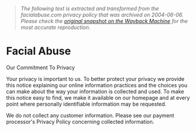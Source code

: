> *The following text is extracted and transformed from the facialabuse.com privacy policy that was archived on 2004-06-06. Please check the [original snapshot on the Wayback Machine](https://web.archive.org/web/20040606184548id_/http%3A//www.facialabuse.com/privacy.htm) for the most accurate reproduction.*

# Facial Abuse

Our Commitment To Privacy 

Your privacy is important to us. To better protect your privacy we provide this notice explaining our online information practices and the choices you can make about the way your information is collected and used. To make this notice easy to find, we make it available on our homepage and at every point where personally identifiable information may be requested. 

We do not collect any customer information. Please see our payment processor's Privacy Policy concerning collected information. 
